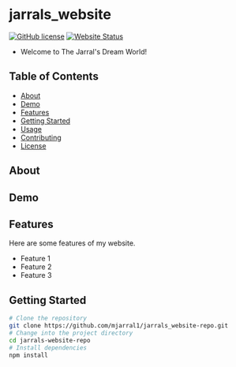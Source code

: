 # jarrals_website
[![GitHub license](https://img.shields.io/badge/license-MIT-blue.svg)](LICENSE)
[![Website Status](https://img.shields.io/website-up-down-green-red/https/https://github.com/mjarral1/github.io.com.svg)](https://https://github.com/mjarral1/github.io/new/master?readme=1/)
- Welcome to The Jarral's Dream World!
## Table of Contents
- [About](#about)
- [Demo](#demo)
- [Features](#features)
- [Getting Started](#getting-started)
- [Usage](#usage)
- [Contributing](#contributing)
- [License](#license)

## About

## Demo

## Features
Here are some features of my website.
- Feature 1
- Feature 2
- Feature 3

## Getting Started
```bash
# Clone the repository
git clone https://github.com/mjarral1/jarrals_website-repo.git
# Change into the project directory
cd jarrals-website-repo
# Install dependencies
npm install

